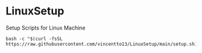 # LinuxSetup
Setup Scripts for Linux Machine

```
bash -c "$(curl -fsSL https://raw.githubusercontent.com/vincentto13/LinuxSetup/main/setup.sh)"
```
